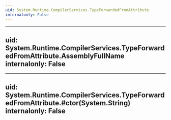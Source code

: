 ```yaml
---
uid: System.Runtime.CompilerServices.TypeForwardedFromAttribute
internalonly: False
---
```


---
uid: System.Runtime.CompilerServices.TypeForwardedFromAttribute.AssemblyFullName
internalonly: False
---

---
uid: System.Runtime.CompilerServices.TypeForwardedFromAttribute.#ctor(System.String)
internalonly: False
---
